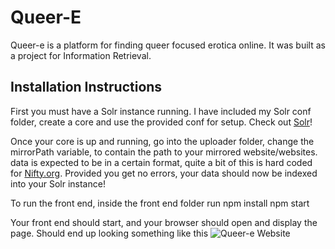 # Queer-E

Queer-e is a platform for finding queer focused erotica online. It was built as  a project for Information Retrieval.

## Installation Instructions
First you must have a Solr instance running. I have included my Solr conf folder, create a core and use the provided conf for setup. Check out [Solr](https://lucene.apache.org/solr/)!

Once your core is up and running, go into the uploader folder, change the mirrorPath variable, to contain the path to your mirrored website/websites. data is expected to be in a certain format, quite a bit of this is hard coded for [Nifty.org]([https://www.nifty.org/nifty/](https://www.nifty.org/nifty/)).
Provided you get no errors, your data should now be indexed into your Solr instance!

To run the front end, inside the front end folder
run npm install
npm start

Your front end should start, and your browser should open and display the page. Should end up looking something like this
![Queer-e Website](image_url)

